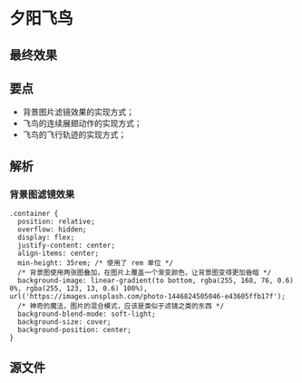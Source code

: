 # 夕阳飞鸟

## 最终效果

<FlyingBirds />

## 要点

- 背景图片滤镜效果的实现方式；
- 飞鸟的连续展翅动作的实现方式；
- 飞鸟的飞行轨迹的实现方式；

## 解析

### 背景图滤镜效果

```scss{8-11}
.container {
  position: relative;
  overflow: hidden;
  display: flex;
  justify-content: center;
  align-items: center;
  min-height: 35rem; /* 使用了 rem 单位 */
  /* 背景图使用两张图叠加，在图片上覆盖一个渐变颜色，让背景图变得更加昏暗 */
  background-image: linear-gradient(to bottom, rgba(255, 168, 76, 0.6) 0%, rgba(255, 123, 13, 0.6) 100%), url('https://images.unsplash.com/photo-1446824505046-e43605ffb17f');
  /* 神奇的魔法，图片的混合模式，应该是类似于滤镜之类的东西 */
  background-blend-mode: soft-light;
  background-size: cover;
  background-position: center;
}
```

## 源文件

<script setup>
import FlyingBirds from '../../ui/animation/flying-birds/Index.vue'
</script>
